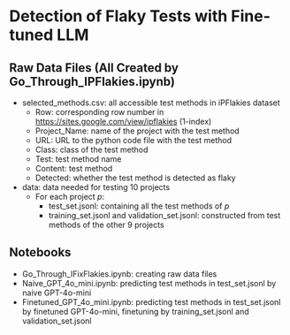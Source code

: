 # Detection of Flaky Tests with Fine-tuned LLM

## Raw Data Files (All Created by Go_Through_IPFlakies.ipynb)
- selected_methods.csv: all accessible test methods in iPFlakies dataset
  - Row: corresponding row number in https://sites.google.com/view/ipflakies (1-index)
  - Project_Name: name of the project with the test method
  - URL: URL to the python code file with the test method
  - Class: class of the test method
  - Test: test method name
  - Content: test method
  - Detected: whether the test method is detected as flaky
- data: data needed for testing 10 projects
  - For each project _p_:
    - test_set.jsonl: containing all the test methods of _p_
    - training_set.jsonl and validation_set.jsonl: constructed from test methods of the other 9 projects

## Notebooks
- Go_Through_IFixFlakies.ipynb: creating raw data files
- Naive_GPT_4o_mini.ipynb: predicting test methods in test_set.jsonl by naive GPT-4o-mini
- Finetuned_GPT_4o_mini.ipynb: predicting test methods in test_set.jsonl by finetuned GPT-4o-mini, finetuning by training_set.jsonl and validation_set.jsonl
